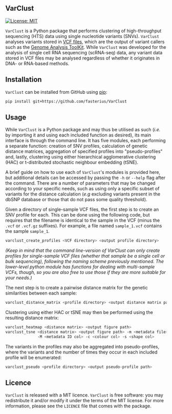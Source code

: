 ## VarClust

[![License: MIT][1]][2]

`VarClust` is a Python package that performs clustering of high-throughput
sequencing (HTS) data using single nucleotide variants (SNVs). `VarClust`
analyses variants stored in [VCF files][3], which are the output of variant
callers such as the [Genome Analysis ToolKit][4]. While `VarClust` was
developed for the analysis of single cell RNA sequencing (scRNA-seq) data, any
variant data stored in VCF files may be analysed regardless of whether it
originates in DNA- or RNA-based methods.

## Installation

`VarClust` can be installed from GitHub using [pip][5]:

```bash
pip install git+https://github.com/fasterius/VarClust
```

## Usage

While `VarClust` is a Python package and may thus be utilised as such (*i.e.*
by importing it and using each included function as desired), its main
interface is through the command line. It has five modules, each performing a
separate function: creation of SNV profiles, calculation of genetic distance
matrices, aggregation of specified profiles into "pseudo-profiles" and, lastly,
clustering using either hierarchical agglomerative clustering (HAC) or
t-distributed stochastic neighbour embedding (tSNE).

A brief guide on how to use each of `VarClust`'s modules is provided here, but 
additional details can be accessed by passing the `-h` or `--help` flag after
the command. There are a number of parameters that may be changed according to
your specific needs, such as using only a specific subset of variants for the
distance calculation (*e.g* excluding variants present in the dbSNP database
or those that do not pass some quality threshold).

Given a directory of single-sample VCF files, the first step is to create an
SNV profile for each. This can be done using the following code, but requires
that the filename is identical to the sample in the VCF (minus the `.vcf` or
`.vcf.gz` suffixes). For example, a file named `sample_1.vcf` contains the
sample `sample_1`.

```bash
varclust_create_profiles <VCF directory> <output profile directory>
```

*(Keep in mind that the command line-version of VarClust can only create
profiles for single-sample VCF files (whether that sample be a single cell or
bulk sequencing), following the naming scheme previously mentioned. The
lower-level python module has functions for dealing with multi-sample VCFs,
though, so you are also free to use those if they are   more suitable for your
needs.)* 

The next step is to create a pairwise distance matrix for the genetic
similarities between each sample:

```bash
varclust_distance_matrix <profile directory> <output distance matrix path>
```

Clustering using either HAC or tSNE may then be performed using the resulting
distance matrix:

```bash
varclust_heatmap <distance matrix> <output figure path>
varclust_tsne <distance matrix> <output figure path> -m <metadata file>
              -M <metadata ID col> -c <colour col> -s <shape col>
```

The variants in the profiles may also be aggregated into pseudo-profiles, where
the variants and the number of times they occur in each included profile will
be enumerated:

```bash
varclust_pseudo <profile directory> <output pseudo-profile path>
```

## Licence

`VarClust` is released with a MIT licence. `VarClust` is free software: you may
redistribute it and/or modify it under the terms of the MIT license. For more
information, please see the `LICENCE` file that comes with the package.

[1]: https://img.shields.io/badge/License-MIT-blue.svg
[2]: https://opensource.org/licenses/MIT
[3]: http://www.internationalgenome.org/wiki/analysis/variant-call-format
[4]: https://software.broadinstitute.org/gatk/
[5]: https://pypi.org/project/pip/
